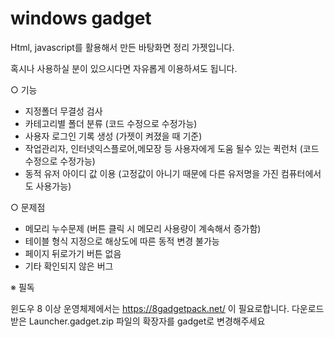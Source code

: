 # windows gadget

Html, javascript를 활용해서 만든 바탕화면 정리 가젯입니다. 

혹시나 사용하실 분이 있으시다면 자유롭게 이용하셔도 됩니다.

○ 기능
  - 지정폴더 무결성 검사
  - 카테고리별 폴더 분류 (코드 수정으로 수정가능)
  - 사용자 로그인 기록 생성        (가젯이 켜졌을 때 기준)
  - 작업관리자, 인터넷익스플로어,메모장 등 사용자에게 도움 될수 있는 퀵런처  (코드 수정으로 수정가능)
  - 동적 유저 아이디 값 이용   (고정값이 아니기 때문에 다른 유저명을 가진 컴퓨터에서도 사용가능)

○ 문제점
- 메모리 누수문제 (버튼 클릭 시 메모리 사용량이 계속해서 증가함)
- 테이블 형식 지정으로 해상도에 따른 동적 변경 불가능
- 페이지 뒤로가기 버튼 없음
- 기타 확인되지 않은 버그

※ 필독

윈도우 8 이상 운영체제에서는 https://8gadgetpack.net/ 이 필요로합니다.
다운로드 받은 Launcher.gadget.zip 파일의 확장자를 gadget로 변경해주세요
